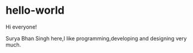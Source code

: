 # hello-world

Hi everyone!

Surya Bhan Singh here,I like programming,developing and designing very much.
